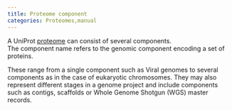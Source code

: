 ```yaml
---
title: Proteome component
categories: Proteomes,manual
---
```


A UniProt [proteome](http://www.uniprot.org/manual/proteomes%5Fmanual) can consist of several components.  
The component name refers to the genomic component encoding a set of proteins.

These range from a single component such as Viral genomes to several components as in the case of eukaryotic chromosomes. They may also represent different stages in a genome project and include components such as contigs, scaffolds or Whole Genome Shotgun (WGS) master records.
